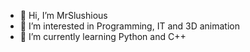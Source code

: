 - 👋 Hi, I’m MrSlushious
- 👀 I’m interested in Programming, IT and 3D animation
- 🌱 I’m currently learning Python and C++

<!---
MrSlushious/MrSlushious is a ✨ special ✨ repository because its `README.md` (this file) appears on your GitHub profile.
You can click the Preview link to take a look at your changes.
--->
